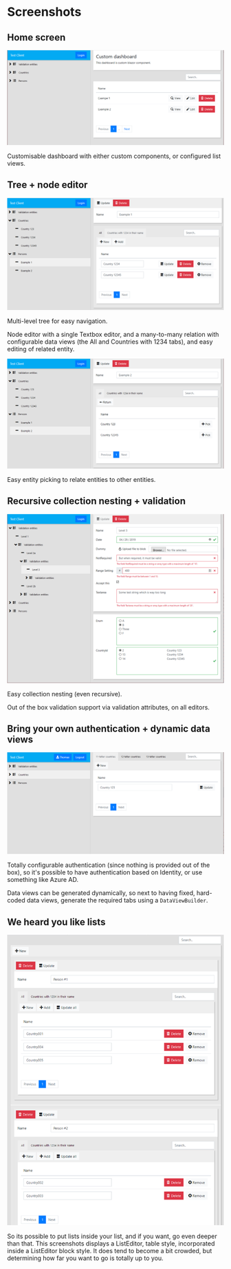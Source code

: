 # Screenshots

## Home screen

![Homescreen](examples/images/screen1.png)

Customisable dashboard with either custom components, or configured list views.

## Tree + node editor

![Tree](examples/images/screen2.png)

Multi-level tree for easy navigation.

Node editor with a single Textbox editor, and a many-to-many relation with configurable
data views (the All and Countries with 1234 tabs), and easy editing of related entity.

![Picking](examples/images/screen3.png)

Easy entity picking to relate entities to other entities.

## Recursive collection nesting + validation

![Nesting](examples/images/screen4.png)

Easy collection nesting (even recursive).

Out of the box validation support via validation attributes, on all editors.

## Bring your own authentication + dynamic data views

![AD](examples/images/screen5.png)

Totally configurable authentication (since nothing is provided out of the box), so it's 
possible to have authentication based on Identity, or use something like Azure AD.

Data views can be generated dynamically, so next to having fixed, hard-coded data views, 
generate the required tabs using a `DataViewBuilder`.

## We heard you like lists

![WCC](examples/images/screen6.png)

So its possible to put lists inside your list, and if you want, go even deeper than that.
This screenshots displays a ListEditor, table style, incorporated inside a ListEditor block style.
It does tend to become a bit crowded, but determining how far you want to go is totally up to you.